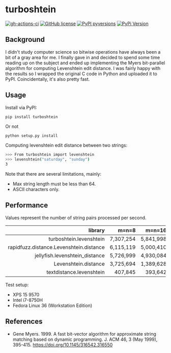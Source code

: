 # turboshtein

[![gh-actions-ci](https://img.shields.io/github/workflow/status/nathanrooy/turboshtein/ci?style=flat-square)](https://github.com/nathanrooy/turboshtein/actions?query=workflow%3Aci)
[![GitHub license](https://img.shields.io/github/license/nathanrooy/turboshtein?style=flat-square)](https://github.com/nathanrooy/turboshtein/blob/master/LICENSE)
[![PyPI pyversions](https://img.shields.io/pypi/pyversions/turboshtein.svg?style=flat-square)](https://pypi.org/pypi/turboshtein/)
[![PyPi Version](https://img.shields.io/pypi/v/turboshtein.svg?style=flat-square)](https://pypi.org/project/turboshtein)

## Background
I didn't study computer science so bitwise operations have always been a bit of a gray area for me. I finally gave in and decided to spend some time reading up on the subject and ended up implementing the Myers bit-parallel algorithm for computing Levenshtein edit distance. I was fairly happy with the results so I wrapped the original C code in Python and uploaded it to PyPI. Coincidentally, it's also pretty fast.

## Usage
Install via PyPI:

```sh
pip install turboshtein
```

Or not
```
python setup.py install
```

Computing levenshtein edit distance between two strings:
```sh
>>> From turboshtein import levenshtein
>>> levenshtein("saturday", "sunday")
3
```

Note that there are several limitations, mainly:
- Max string length must be less than 64.
- ASCII characters only.

## Performance
Values represent the number of string pairs processed per second.

|                                 library |     m=n=8 |    m=n=16 |    m=n=24 |    m=n=32 |    m=n=40 |    m=n=48 |    m=n=56 |
|----------------------------------------:|----------:|----------:|----------:|----------:|----------:|----------:|----------:|
|                 turboshtein.levenshtein | 7,307,254 | 5,841,998 | 4,898,786 | 4,381,383 | 3,787,679 | 3,460,706 | 3,098,978 |
| rapidfuzz.distance.Levenshtein.distance | 6,115,119 | 5,000,410 | 4,430,285 | 3,895,723 | 3,313,308 | 3,132,127 | 2,732,176 |
|          jellyfish.levenshtein_distance | 5,726,999 | 4,930,084 | 4,329,111 | 3,814,256 | 3,119,216 | 3,090,797 | 2,727,032 |
|                    Levenshtein.distance | 3,725,694 | 1,389,628 |   710,292 |   389,632 |   249,694 |   180,106 |   131,543 |
|                textdistance.levenshtein |   407,845 |   393,642 |   371,919 |   375,995 |   374,140 |   374,889 |   359,589 |

Test setup:
- XPS 15 9570
- Intel i7-8750H
- Fedora Linux 36 (Workstation Edition)

## References
- Gene Myers. 1999. A fast bit-vector algorithm for approximate string matching based on dynamic programming. J. ACM 46, 3 (May 1999), 395-415. https://doi.org/10.1145/316542.316550
